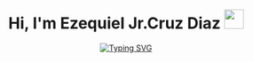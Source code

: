 

<h1 align="center"><b>Hi, I'm Ezequiel Jr.Cruz Diaz </b><img src="https://media.giphy.com/media/hvRJCLFzcasrR4ia7z/giphy.gif" width="35"></h1>
<!--  -->
<div style="text-align: center;">
  <a href="https://git.io/typing-svg">
    <img src="https://readme-typing-svg.herokuapp.com?font=Dhurjati&size=35&pause=1000&random=false&width=435&lines=Full+stack+developer;Auto-Taught" alt="Typing SVG" />
  </a>
</div>



